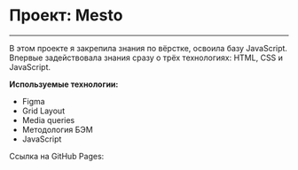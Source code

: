 # Проект: Mesto
----
В этом проекте я закрепила знания по вёрстке, освоила базу JavaScript.
Впервые задействовала знания сразу о трёх технологиях: HTML, CSS и JavaScript.

__Используемые технологии:__
* Figma
* Grid Layout
* Media queries
* Методология БЭМ
* JavaScript

Ссылка на GitHub Pages: 
